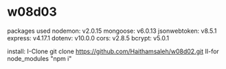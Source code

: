 # w08d03

packages used nodemon: v2.0.15 mongoose: v6.0.13 jsonwebtoken: v8.5.1 express: v4.17.1 dotenv: v10.0.0 cors: v2.8.5 bcrypt: v5.0.1

install: 
I-Clone git clone https://github.com/Haithamsaleh/w08d02.git 
II-for node_modules "npm i"